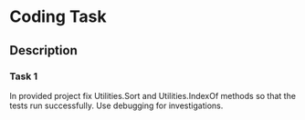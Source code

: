 # Coding Task
## Description

### Task 1
In provided project fix Utilities.Sort and Utilities.IndexOf methods so that the tests run successfully. Use debugging for investigations. 